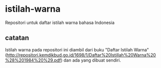 # istilah-warna
Repositori untuk daftar istilah warna bahasa Indonesia

## catatan
Istilah warna pada repositori ini diambil dari buku "Daftar Istilah Warna" (http://repositori.kemdikbud.go.id/1698/1/Daftar%20Istillah%20Warna%20%28%201984%20%29.pdf) dan ada yang dibuat sendiri.